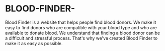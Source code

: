 # BLOOD-FINDER-
Blood Finder is a website that helps people find blood donors. We make it easy to find donors who are compatible with your blood type and who are available to donate blood.  We understand that finding a blood donor can be a difficult and stressful process. That's why we've created Blood Finder to make it as easy as possible.

